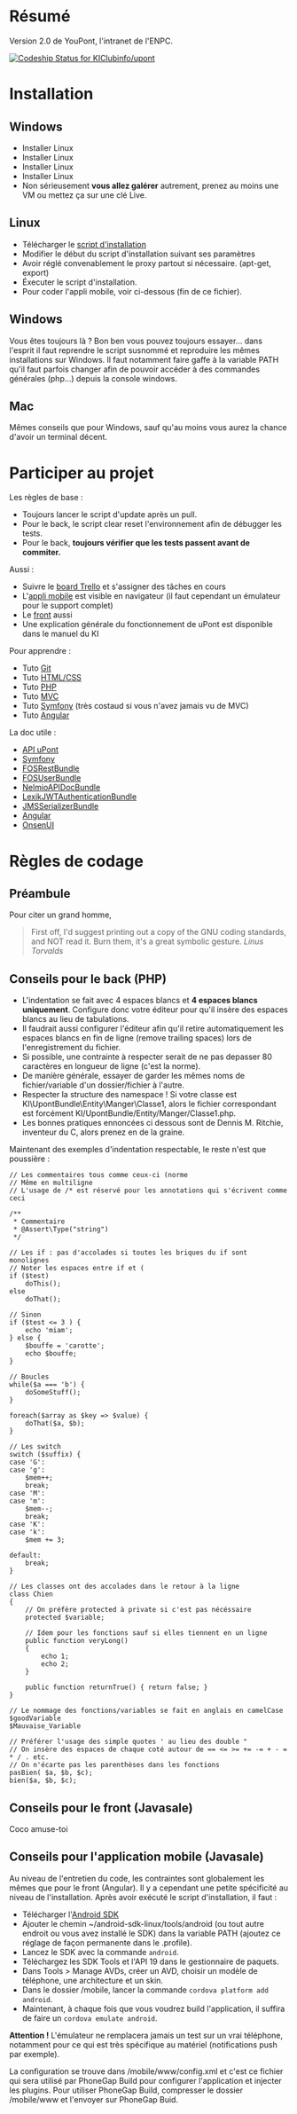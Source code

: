 Résumé
======

Version 2.0 de YouPont, l'intranet de l'ENPC.

[ ![Codeship Status for KIClubinfo/upont](https://codeship.com/projects/afc79d00-982e-0132-79b1-36ce558856a0/status?branch=master)](https://codeship.com/projects/63332)

Installation
============

Windows
-------

- Installer Linux
- Installer Linux
- Installer Linux
- Installer Linux
- Non sérieusement **vous allez galérer** autrement, prenez au moins une VM ou mettez ça sur une clé Live.

Linux
-----

- Télécharger le [script d'installation](https://raw.githubusercontent.com/KIClubinfo/upont/master/install.sh)
- Modifier le début du script d'installation suivant ses paramètres
- Avoir réglé convenablement le proxy partout si nécessaire. (apt-get, export)
- Éxecuter le script d'installation.
- Pour coder l'appli mobile, voir ci-dessous (fin de ce fichier).

Windows
-------

Vous êtes toujours là ?
Bon ben vous pouvez toujours essayer... dans l'esprit il faut reprendre le script susnommé et reproduire les mêmes installations sur Windows. Il faut notamment faire gaffe à la variable PATH qu'il faut parfois changer afin de pouvoir accéder à des commandes générales (php...) depuis la console windows.

Mac
-------

Mêmes conseils que pour Windows, sauf qu'au moins vous aurez la chance d'avoir un terminal décent.


Participer au projet
====================

Les règles de base :

- Toujours lancer le script d'update après un pull.
- Pour le back, le script clear reset l'environnement afin de débugger les tests.
- Pour le back, **toujours vérifier que les tests passent avant de commiter.**


Aussi :

- Suivre le [board Trello](https://trello.com/b/a7pIk6zk/youpont) et s'assigner des tâches en cours
- L'[appli mobile](http://upont.enpc.fr/mobile/) est visible en navigateur (il faut cependant un émulateur pour le support complet)
- Le [front](http://upont.enpc.fr/front/) aussi
- Une explication générale du fonctionnement de uPont est disponible dans le manuel du KI


Pour apprendre :

- Tuto [Git](http://openclassrooms.com/courses/gerez-vos-codes-source-avec-git)
- Tuto [HTML/CSS](http://openclassrooms.com/courses/apprenez-a-creer-votre-site-web-avec-html5-et-css3)
- Tuto [PHP](http://openclassrooms.com/courses/concevez-votre-site-web-avec-php-et-mysql)
- Tuto [MVC](http://openclassrooms.com/courses/concevez-votre-site-web-avec-php-et-mysql/organiser-son-code-selon-l-architecture-mvc)
- Tuto [Symfony](http://openclassrooms.com/courses/developpez-votre-site-web-avec-le-framework-symfony2) (très costaud si vous n'avez jamais vu de MVC)
- Tuto [Angular](http://openclassrooms.com/courses/angular-js)


La doc utile :

- [API uPont](http://upont.enpc.fr/api/)
- [Symfony](http://symfony.com/doc/current/index.html)
- [FOSRestBundle](http://symfony.com/doc/master/bundles/FOSRestBundle/index.html)
- [FOSUserBundle](https://github.com/FriendsOfSymfony/FOSUserBundle/blob/master/Resources/doc/index.md)
- [NelmioAPIDocBundle](https://github.com/nelmio/NelmioApiDocBundle/blob/master/Resources/doc/index.md)
- [LexikJWTAuthenticationBundle](https://github.com/lexik/LexikJWTAuthenticationBundle/blob/master/Resources/doc/index.md)
- [JMSSerializerBundle](http://jmsyst.com/bundles/JMSSerializerBundle)
- [Angular](https://docs.angularjs.org/api)
- [OnsenUI](http://onsen.io/guide/overview.html)


Règles de codage
================


Préambule
---------

Pour citer un grand homme,
> First off, I'd suggest printing out a copy of the GNU coding standards, and NOT read it.  Burn them, it's a great symbolic gesture. *Linus Torvalds*


Conseils pour le back (PHP)
---------------------------

- L'indentation se fait avec 4 espaces blancs et **4 espaces blancs uniquement**. Configure donc votre éditeur pour qu'il insère des espaces blancs au lieu de tabulations.
- Il faudrait aussi configurer l'éditeur afin qu'il retire automatiquement les espaces blancs en fin de ligne (remove trailing spaces) lors de l'enregistrement du fichier.
- Si possible, une contrainte à respecter serait de ne pas depasser 80 caractères en longueur de ligne (c'est la norme).
- De manière générale, essayer de garder les mêmes noms de fichier/variable d'un dossier/fichier à l'autre.
- Respecter la structure des namespace ! Si votre classe est KI\UpontBundle\Entity\Manger\Classe1, alors le fichier correspondant est forcément KI/UpontBundle/Entity/Manger/Classe1.php.
- Les bonnes pratiques ennoncées ci dessous sont de Dennis M. Ritchie, inventeur du C, alors prenez en de la graine.


Maintenant des exemples d'indentation respectable, le reste n'est que poussière :

    // Les commentaires tous comme ceux-ci (norme
    // Même en multiligne
    // L'usage de /* est réservé pour les annotations qui s'écrivent comme ceci

    /**
     * Commentaire
     * @Assert\Type("string")
     */

    // Les if : pas d'accolades si toutes les briques du if sont monolignes
    // Noter les espaces entre if et (
    if ($test)
        doThis();
    else
        doThat();

    // Sinon
    if ($test <= 3 ) {
        echo 'miam';
    } else {
        $bouffe = 'carotte';
        echo $bouffe;
    }

    // Boucles
    while($a === 'b') {
        doSomeStuff();
    }

    foreach($array as $key => $value) {
        doThat($a, $b);
    }

    // Les switch
    switch ($suffix) {
    case 'G':
    case 'g':
        $mem++;
        break;
    case 'M':
    case 'm':
        $mem--;
        break;
    case 'K':
    case 'k':
        $mem += 3;

    default:
        break;
    }

    // Les classes ont des accolades dans le retour à la ligne
    class Chien
    {
        // On préfère protected à private si c'est pas nécéssaire
        protected $variable;

        // Idem pour les fonctions sauf si elles tiennent en un ligne
        public function veryLong()
        {
            echo 1;
            echo 2;
        }

        public function returnTrue() { return false; }
    }

    // Le nommage des fonctions/variables se fait en anglais en camelCase
    $goodVariable
    $Mauvaise_Variable

    // Préférer l'usage des simple quotes ' au lieu des double "
    // On insère des espaces de chaque coté autour de == <= >= += -= + - = * / . etc.
    // On n'écarte pas les parenthèses dans les fonctions
    pasBien( $a, $b, $c);
    bien($a, $b, $c);



Conseils pour le front (Javasale)
---------------------------------

Coco amuse-toi


Conseils pour l'application mobile (Javasale)
---------------------------------------------

Au niveau de l'entretien du code, les contraintes sont globalement les mêmes que pour le front (Angular).
Il y a cependant une petite spécificité au niveau de l'installation.
Après avoir exécuté le script d'installation, il faut :

- Télécharger l'[Android SDK](http://developer.android.com/sdk/installing/index.html?pkg=tools)
- Ajouter le chemin ~/android-sdk-linux/tools/android (ou tout autre endroit ou vous avez installé le SDK) dans la variable PATH (ajoutez ce réglage de façon permanente dans le .profile).
- Lancez le SDK avec la commande `android`.
- Téléchargez les SDK Tools et l'API 19 dans le gestionnaire de paquets.
- Dans Tools > Manage AVDs, créer un AVD, choisir un modèle de téléphone, une architecture et un skin.
- Dans le dossier /mobile, lancer la commande `cordova platform add android`.
- Maintenant, à chaque fois que vous voudrez build l'application, il suffira de faire un `cordova emulate android`.

**Attention !** L'émulateur ne remplacera jamais un test sur un vrai téléphone, notamment pour ce qui est très spécifique au matériel (notifications push par exemple).

La configuration se trouve dans /mobile/www/config.xml et c'est ce fichier qui sera utilisé par PhoneGap Build pour configurer l'application et injecter les plugins.
Pour utiliser PhoneGap Build, compresser le dossier /mobile/www et l'envoyer sur PhoneGap Buid.
